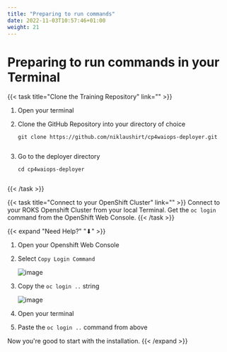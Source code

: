 ```yaml
---
title: "Preparing to run commands"
date: 2022-11-03T10:57:46+01:00
weight: 21
---
```


# Preparing to run commands in your Terminal


{{< task title="Clone the Training Repository" link="" >}}
1. Open your terminal
1. Clone the GitHub Repository into your directory of choice

	```
	git clone https://github.com/niklaushirt/cp4waiops-deployer.git
	

1. Go to the deployer directory

	```
	cd cp4waiops-deployer


{{< /task >}}



{{< task title="Connect to your OpenShift Cluster" link="" >}}
Connect to your ROKS Openshift Cluster from your local Terminal. Get the `oc login` command from the OpenShift Web Console.
{{< /task >}}


{{< expand "Need Help?" "⬇" >}}

1. Open your Openshift Web Console
1. Select `Copy Login Command`

	![image](/cp4waiops-training/pics/01_fzth_ocp_connect.png)

1. Copy the `oc login ..` string

	![image](/cp4waiops-training/pics/02_fzth_ocp_connect.png)

1. Open your terminal
1. Paste the `oc login ..` command from above
	
Now you're good to start with the installation.
{{< /expand >}}